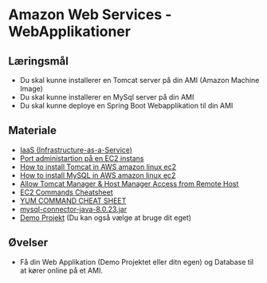 <!-- JS use if these pages are used as githubpages. can be deleted if used elsewhere -->
<script src="https://code.jquery.com/jquery-3.2.1.min.js"></script>
<script src="script.js"></script>

# Amazon Web Services - WebApplikationer  

## Læringsmål
* Du skal kunne installerer en Tomcat server på din AMI (Amazon Machine Image)
* Du skal kunne installerer en MySql server på din AMI
* Du skal kunne deploye en Spring Boot Webapplikation til din AMI    

## Materiale
* [IaaS (Infrastructure-as-a-Service)](https://www.ibm.com/cloud/learn/iaas)
* [Port administartion på en EC2 instans](materialer/ec2_security_rules.md)
* [How to install Tomcat in AWS amazon linux ec2](materialer/ec2_install_tomcat.md)
* [How to install MySQL in AWS amazon linux ec2](materialer/ec2_install_mysql.md)
* [Allow Tomcat Manager & Host Manager Access from Remote Host](https://tecadmin.net/allow-tomcat-manager-access-from-remote-host/)
* [EC2 Commands Cheatsheet](materialer/EC2_Commands_cheatsheet.md)
* [YUM COMMAND CHEAT SHEET](https://access.redhat.com/sites/default/files/attachments/rh_yum_cheatsheet_1214_jcs_print-1.pdf)
* [mysql-connector-java-8.0.23.jar](materialer/mysql-connector-java-8.0.23.jar)
* [Demo Projekt](https://github.com/nicklasdean/spring-jdbc) (Du kan også vælge at bruge dit eget)

## Øvelser
*  Få din Web Applikation (Demo Projektet eller ditn egen) og Database til at kører online på et AMI. 




